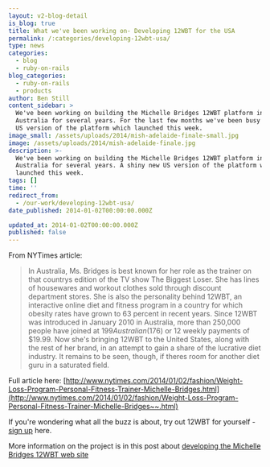 ```yaml
---
layout: v2-blog-detail
is_blog: true
title: What we've been working on- Developing 12WBT for the USA
permalink: /:categories/developing-12wbt-usa/
type: news
categories:
  - blog
  - ruby-on-rails
blog_categories:
  - ruby-on-rails
  - products
author: Ben Still
content_sidebar: >
  We've been working on building the Michelle Bridges 12WBT platform in
  Australia for several years. For the last few months we've been busy on a new,
  US version of the platform which launched this week.
image_small: /assets/uploads/2014/mish-adelaide-finale-small.jpg
image: /assets/uploads/2014/mish-adelaide-finale.jpg
description: >-
  We've been working on building the Michelle Bridges 12WBT platform in
  Australia for several years. A shiny new US version of the platform which
  launched this week.
tags: []
time: ''
redirect_from:
  - /our-work/developing-12wbt-usa/
date_published: 2014-01-02T00:00:00.000Z

updated_at: 2014-01-02T00:00:00.000Z
published: false
---
```


From NYTimes article:

> In Australia, Ms. Bridges is best known for her role as the trainer on that countrys edition of the TV show The Biggest Loser. She has lines of housewares and workout clothes sold through discount department stores. She is also the personality behind 12WBT, an interactive online diet and fitness program in a country for which obesity rates have grown to 63 percent in recent years. Since 12WBT was introduced in January 2010 in Australia, more than 250,000 people have joined at $199 Australian ($176) or 12 weekly payments of $19.99. Now she's bringing 12WBT to the United States, along with the rest of her brand, in an attempt to gain a share of the lucrative diet industry. It remains to be seen, though, if theres room for another diet guru in a saturated field.

Full article here: [http://www.nytimes.com/2014/01/02/fashion/Weight-Loss-Program-Personal-Fitness-Trainer-Michelle-Bridges.html](http://www.nytimes.com/2014/01/02/fashion/Weight-Loss-Program-Personal-Fitness-Trainer-Michelle-Bridges~~.html)

If you're wondering what all the buzz is about, try out 12WBT for yourself - [sign up](https://go.12wbt.com/sign-up/) here.

More information on the project is in this post about [developing the Michelle Bridges 12WBT web site](/our-work/our-work-michelle-bridges-12wbt-build/)
